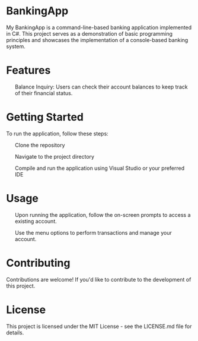 # BankingApp
<p>My BankingApp is a command-line-based banking application implemented in C#. This project serves as a demonstration of basic programming principles and showcases the implementation of a console-based banking system.</p>

# Features
<p><ul>Balance Inquiry: Users can check their account balances to keep track of their financial status.</ul></p>

# Getting Started
<p>To run the application, follow these steps:
<ul>Clone the repository</ul>
<ul>Navigate to the project directory</ul>
<ul>Compile and run the application using Visual Studio or your preferred IDE</ul></p>

# Usage
<ul>Upon running the application, follow the on-screen prompts to access a existing account.</ul>
<ul>Use the menu options to perform transactions and manage your account.</ul>

# Contributing
<p>Contributions are welcome! If you'd like to contribute to the development of this project.</p>

# License
<p>This project is licensed under the MIT License - see the LICENSE.md file for details.</p>
